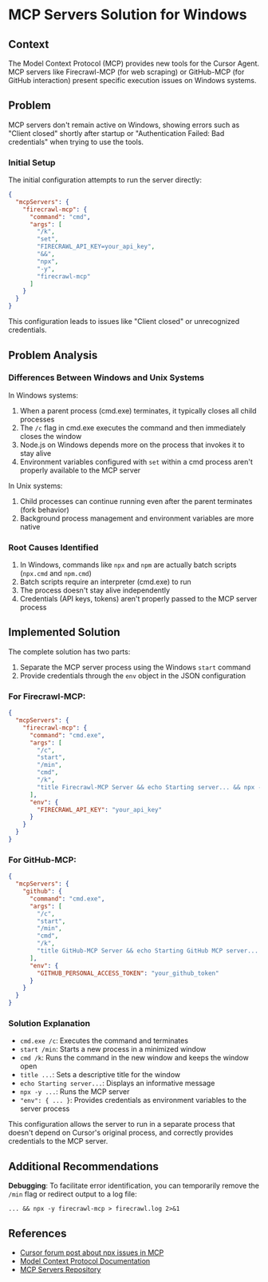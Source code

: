 # MCP Servers Solution for Windows

## Context

The Model Context Protocol (MCP) provides new tools for the Cursor Agent. MCP servers like Firecrawl-MCP (for web scraping) or GitHub-MCP (for GitHub interaction) present specific execution issues on Windows systems.

## Problem

MCP servers don't remain active on Windows, showing errors such as "Client closed" shortly after startup or "Authentication Failed: Bad credentials" when trying to use the tools.

### Initial Setup

The initial configuration attempts to run the server directly:

```json
{
  "mcpServers": {
    "firecrawl-mcp": {
      "command": "cmd",
      "args": [
        "/k",
        "set",
        "FIRECRAWL_API_KEY=your_api_key",
        "&&",
        "npx",
        "-y",
        "firecrawl-mcp"
      ]
    }
  }
}
```

This configuration leads to issues like "Client closed" or unrecognized credentials.

## Problem Analysis

### Differences Between Windows and Unix Systems

In Windows systems:
1. When a parent process (cmd.exe) terminates, it typically closes all child processes
2. The `/c` flag in cmd.exe executes the command and then immediately closes the window
3. Node.js on Windows depends more on the process that invokes it to stay alive
4. Environment variables configured with `set` within a cmd process aren't properly available to the MCP server

In Unix systems:
1. Child processes can continue running even after the parent terminates (fork behavior)
2. Background process management and environment variables are more native

### Root Causes Identified

1. In Windows, commands like `npx` and `npm` are actually batch scripts (`npx.cmd` and `npm.cmd`)
2. Batch scripts require an interpreter (cmd.exe) to run
3. The process doesn't stay alive independently
4. Credentials (API keys, tokens) aren't properly passed to the MCP server process

## Implemented Solution

The complete solution has two parts:

1. Separate the MCP server process using the Windows `start` command
2. Provide credentials through the `env` object in the JSON configuration

### For Firecrawl-MCP:

```json
{
  "mcpServers": {
    "firecrawl-mcp": {
      "command": "cmd.exe",
      "args": [
        "/c",
        "start",
        "/min",
        "cmd",
        "/k",
        "title Firecrawl-MCP Server && echo Starting server... && npx -y firecrawl-mcp"
      ],
      "env": {
        "FIRECRAWL_API_KEY": "your_api_key"
      }
    }
  }
}
```

### For GitHub-MCP:

```json
{
  "mcpServers": {
    "github": {
      "command": "cmd.exe",
      "args": [
        "/c",
        "start",
        "/min",
        "cmd",
        "/k",
        "title GitHub-MCP Server && echo Starting GitHub MCP server... && npx -y @modelcontextprotocol/server-github"
      ],
      "env": {
        "GITHUB_PERSONAL_ACCESS_TOKEN": "your_github_token"
      }
    }
  }
}
```

### Solution Explanation

- `cmd.exe /c`: Executes the command and terminates
- `start /min`: Starts a new process in a minimized window
- `cmd /k`: Runs the command in the new window and keeps the window open
- `title ...`: Sets a descriptive title for the window
- `echo Starting server...`: Displays an informative message
- `npx -y ...`: Runs the MCP server
- `"env": { ... }`: Provides credentials as environment variables to the server process

This configuration allows the server to run in a separate process that doesn't depend on Cursor's original process, and correctly provides credentials to the MCP server.

## Additional Recommendations

**Debugging**: To facilitate error identification, you can temporarily remove the `/min` flag or redirect output to a log file:
   ```
   ... && npx -y firecrawl-mcp > firecrawl.log 2>&1
   ```

## References

- [Cursor forum post about npx issues in MCP](https://forum.cursor.com/t/npx-command-is-not-working-on-mcp-windows-and-macos/53486/6)
- [Model Context Protocol Documentation](https://cursor.sh/docs/mcp)
- [MCP Servers Repository](https://github.com/modelcontextprotocol/servers)